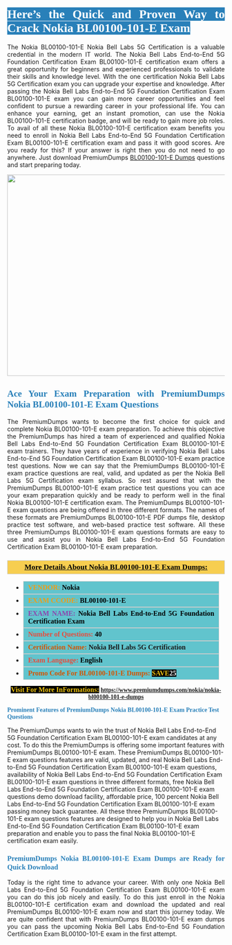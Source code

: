 <h1 style="text-align: justify;"><span style="color:#ffffff;"><span style="font-family:Georgia,serif;"><strong><span style="background-color:#2980b9;">Here’s the Quick and Proven Way to Crack Nokia BL00100-101-E Exam</span></strong></span></span></h1>

<p style="text-align: justify;">The Nokia BL00100-101-E Nokia Bell Labs 5G Certification is a valuable credential in the modern IT world. The Nokia Bell Labs End-to-End 5G Foundation Certification Exam BL00100-101-E certification exam offers a great opportunity for beginners and experienced professionals to validate their skills and knowledge level. With the one certification Nokia Bell Labs 5G Certification exam you can upgrade your expertise and knowledge. After passing the Nokia Bell Labs End-to-End 5G Foundation Certification Exam BL00100-101-E exam you can gain more career opportunities and feel confident to pursue a rewarding career in your professional life. You can enhance your earning, get an instant promotion, can use the Nokia BL00100-101-E certification badge, and will be ready to gain more job roles. To avail of all these Nokia BL00100-101-E certification exam benefits you need to enroll in Nokia Bell Labs End-to-End 5G Foundation Certification Exam BL00100-101-E certification exam and pass it with good scores. Are you ready for this? If your answer is right then you do not need to go anywhere. Just download PremiumDumps <a href="https://www.premiumdumps.com/nokia/nokia-bl00100-101-e-dumps">BL00100-101-E Dumps</a> questions and start preparing today.</p>

<p style="text-align: center;"><a href="https://www.premiumdumps.com/nokia/nokia-bl00100-101-e-dumps"><img alt="" src="https://i.imgur.com/KJGzbJ2.jpeg" style="width: 700px; height: 465px;" /></a></p>

<h2 style="text-align: justify;"><span style="color:#2980b9;"><span style="font-family:Georgia,serif;"><strong>Ace Your Exam Preparation with PremiumDumps Nokia BL00100-101-E Exam Questions</strong></span></span></h2>

<p style="text-align: justify;">The PremiumDumps wants to become the first choice for quick and complete Nokia BL00100-101-E exam preparation. To achieve this objective the PremiumDumps has hired a team of experienced and qualified Nokia Bell Labs End-to-End 5G Foundation Certification Exam BL00100-101-E exam trainers. They have years of experience in verifying Nokia Bell Labs End-to-End 5G Foundation Certification Exam BL00100-101-E exam practice test questions. Now we can say that the PremiumDumps BL00100-101-E exam practice questions are real, valid, and updated as per the Nokia Bell Labs 5G Certification exam syllabus. So rest assured that with the PremiumDumps BL00100-101-E exam practice test questions you can ace your exam preparation quickly and be ready to perform well in the final Nokia BL00100-101-E certification exam. The PremiumDumps BL00100-101-E exam questions are being offered in three different formats. The names of these formats are PremiumDumps BL00100-101-E PDF dumps file, desktop practice test software, and web-based practice test software. All these three PremiumDumps BL00100-101-E exam questions formats are easy to use and assist you in Nokia Bell Labs End-to-End 5G Foundation Certification Exam BL00100-101-E exam preparation.</p>

<h3 style="background: #f7ce50; border: 1px solid rgb(204, 204, 204); padding: 5px 10px; text-align: center;"><span style="font-family:Georgia,serif;"><u><u><span style="color:#000000;"><span style="font-size:11pt"><span style="line-height:normal"><b><span style="font-size:13.0pt"><span cambria="">More Details About Nokia BL00100-101-E Exam Dumps:</span></span></b></span></span></span></u></u></span></h3>

<ul>
	<li style="margin:0cm 10pt">
	<div style="background:#61c4cd; border: 1px solid rgb(204, 204, 204); padding: 5px 10px; text-align: justify;"><span style="font-family:Georgia,serif;"><span style="font-size:11pt"><span style="line-height:normal"><b><span style="font-size:12.0pt"><span new="" roman="" times=""><span style="color:#f39c12;">VENDOR:</span> <span style="color:#000000;">Nokia</span></span></span></b></span></span></span></div>
	</li>
	<li style="margin:0cm 10pt">
	<div style="background: #61c4cd; border: 1px solid rgb(204, 204, 204); padding: 5px 10px; text-align: justify;"><span style="font-family:Georgia,serif;"><span style="font-size:11pt"><span style="line-height:normal"><b><span style="font-size:12.0pt"><span new="" roman="" times=""><span style="color:#f39c12;">EXAM CCODE:</span> <span style="color:#000000;">BL00100-101-E</span></span></span></b></span></span></span></div>
	</li>
	<li style="margin:0cm 10pt">
	<div style="background: #61c4cd; border: 1px solid rgb(204, 204, 204); padding: 5px 10px; text-align: justify;"><span style="font-family:Georgia,serif;"><span style="font-size:11pt"><span style="line-height:normal"><b><span style="font-size:12.0pt"><span new="" roman="" times=""><span style="color:#8e44ad;">EXAM NAME:</span> <span style="color:#000000;">Nokia Bell Labs End-to-End 5G Foundation Certification Exam</span></span></span></b></span></span></span></div>
	</li>
	<li style="margin:0cm 10pt">
	<div style="background: #61c4cd; border: 1px solid rgb(204, 204, 204); padding: 5px 10px;"><span style="font-family:Georgia,serif;"><span style="font-size:11pt"><span style="line-height:normal"><b><span style="font-size:12.0pt"><span new="" roman="" times=""><span style="color:#e74c3c;">Number of Questions:</span><span style="color:#000000;"><span style="color:#f1c40f;"> </span>40</span></span></span></b></span></span></span></div>
	</li>
	<li style="margin:0cm 10pt">
	<div style="background: #61c4cd; border: 1px solid rgb(204, 204, 204); padding: 5px 10px; text-align: justify;"><span style="font-family:Georgia,serif;"><span style="font-size:11pt"><span style="line-height:normal"><b><span style="font-size:12.0pt"><span new="" roman="" times=""><span style="color:#d35400;">Certification Name:</span> Nokia Bell Labs 5G Certification</span></span></b></span></span></span></div>
	</li>
	<li style="margin:0cm 10pt">
	<div style="background: #61c4cd; border: 1px solid rgb(204, 204, 204); padding: 5px 10px; text-align: justify;"><span style="font-family:Georgia,serif;"><span style="font-size:11pt"><span style="line-height:normal"><b><span style="font-size:12.0pt"><span new="" roman="" times=""><span style="color:#e74c3c;">Exam Language:</span> <span style="color:#000000;">English</span></span></span></b></span></span></span></div>
	</li>
	<li style="margin:0cm 10pt">
	<div style="background: #61c4cd; border: 1px solid rgb(204, 204, 204); padding: 5px 10px;"><span style="font-family:Georgia,serif;"><span style="font-size:11pt"><span style="line-height:normal"><b><span style="font-size:12.0pt"><span new="" roman="" times=""><span style="color:#d35400;">Promo Code For BL00100-101-E Dumps:</span><span style="color:#f1c40f;"> <span style="background-color:#000000;">SAVE</span></span><span style="color:#ffffff;"><span style="background-color:#000000;">25</span></span></span></span></b></span></span></span></div>
	</li>
</ul>

<p style="text-align: center;"><span style="font-family:Georgia,serif;"><strong><span style="font-size:16px;"><span style="color:#f1c40f;"><span style="background-color:#000000;">Visit For More InFormations:</span></span></span> <a href="https://www.premiumdumps.com/nokia/nokia-bl00100-101-e-dumps">https://www.premiumdumps.com/nokia/nokia-bl00100-101-e-dumps</a></strong></span></p>

<p><span style="color:#2980b9;"><span style="font-family:Georgia,serif;"><strong><strong><strong>Prominent Features of PremiumDumps Nokia BL00100-101-E Exam Practice Test Questions</strong></strong></strong></span></span></p>

<p>The PremiumDumps wants to win the trust of Nokia Bell Labs End-to-End 5G Foundation Certification Exam BL00100-101-E exam candidates at any cost. To do this the PremiumDumps is offering some important features with PremiumDumps BL00100-101-E exam. These PremiumDumps BL00100-101-E exam questions features are valid, updated, and real Nokia Bell Labs End-to-End 5G Foundation Certification Exam BL00100-101-E exam questions, availability of Nokia Bell Labs End-to-End 5G Foundation Certification Exam BL00100-101-E exam questions in three different formats, free Nokia Bell Labs End-to-End 5G Foundation Certification Exam BL00100-101-E exam questions demo download facility, affordable price, 100 percent Nokia Bell Labs End-to-End 5G Foundation Certification Exam BL00100-101-E exam passing money back guarantee. All these three PremiumDumps BL00100-101-E exam questions features are designed to help you in Nokia Bell Labs End-to-End 5G Foundation Certification Exam BL00100-101-E exam preparation and enable you to pass the final Nokia BL00100-101-E certification exam easily.</p>

<h3 style="text-align: justify;"><span style="color:#2980b9;"><span style="font-family:Georgia,serif;"><strong><strong><strong>PremiumDumps Nokia BL00100-101-E Exam Dumps are Ready for Quick Download</strong></strong></strong></span></span></h3>

<p style="text-align: justify;">Today is the right time to advance your career. With only one Nokia Bell Labs End-to-End 5G Foundation Certification Exam BL00100-101-E exam you can do this job nicely and easily. To do this just enroll in the Nokia BL00100-101-E certification exam and download the updated and real PremiumDumps BL00100-101-E exam now and start this journey today. We are quite confident that with PremiumDumps BL00100-101-E exam dumps you can pass the upcoming Nokia Bell Labs End-to-End 5G Foundation Certification Exam BL00100-101-E exam in the first attempt.</p>
